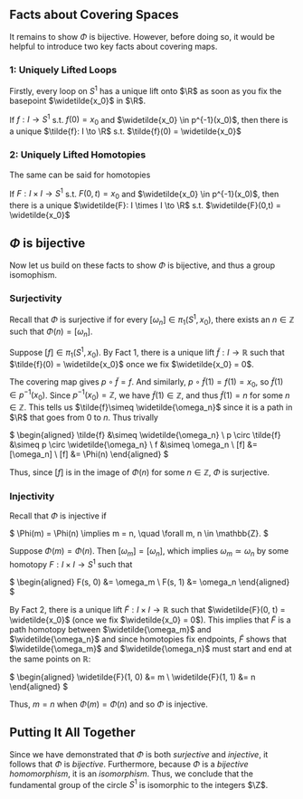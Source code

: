 ## Facts about Covering Spaces 

It remains to show $\Phi$ is bijective. However, before doing so, it would be helpful to introduce two key facts about covering maps.

### 1: Uniquely Lifted Loops

Firstly, every loop on $S^1$ has a unique lift onto $\R$ as soon as you fix the basepoint $\widetilde{x_0}$ in $\R$. 

If $f: I \to S^1$ s.t. $f(0)=x_0$ and $\widetilde{x_0} \in p^{-1}(x_0)$, then there is a unique $\tilde{f}: I \to \R$ s.t. $\tilde{f}(0) = \widetilde{x_0}$

### 2: Uniquely Lifted Homotopies

The same can be said for homotopies

If $F: I \times I \to S^1$ s.t. $F(0,t)=x_0$ and $\widetilde{x_0} \in p^{-1}(x_0)$, then there is a unique $\widetilde{F}: I \times I \to \R$ s.t. $\widetilde{F}(0,t) = \widetilde{x_0}$

## $\Phi$ is bijective

Now let us build on these facts to show $\Phi$ is bijective, and thus a group isomophism.

### Surjectivity

Recall that $\Phi$ is surjective if for every $[ \omega_n ] \in \pi_1(S^1, x_0)$, there exists an $n \in \mathbb{Z}$ such that $\Phi(n) = [ \omega_n ]$.

Suppose $[f] \in \pi_1(S^1, x_0)$. By Fact 1, there is a unique lift $\tilde{f}: I \to \mathbb{R}$ such that $\tilde{f}(0) = \widetilde{x_0}$ once we fix $\widetilde{x_0} = 0$.

The covering map gives $p \circ \tilde{f} = f$. And similarly, $p \circ \tilde{f}(1) = f(1) = x_0$, so $\tilde{f}(1) \in p^{-1}(x_0)$. Since $p^{-1}(x_0) = \mathbb{Z}$, we have $\tilde{f}(1) \in \mathbb{Z}$, and thus $\tilde{f}(1) = n$ for some $n \in \mathbb{Z}$. This tells us $\tilde{f}\simeq \widetilde{\omega_n}$ since it is a path in $\R$ that goes from $0$ to $n$. Thus trivally

$
\begin{aligned}
\tilde{f} &\simeq \widetilde{\omega_n} \\
p \circ \tilde{f} &\simeq p \circ \widetilde{\omega_n} \\
f &\simeq \omega_n \\
[f] &= [\omega_n] \\
[f] &= \Phi(n)
\end{aligned}
$

Thus, since $[f]$ is in the image of $\Phi(n)$ for some $n \in \mathbb{Z}$, $\Phi$ is surjective.

### Injectivity

Recall that $\Phi$ is injective if

$
\Phi(m) = \Phi(n) \implies m = n, \quad \forall m, n \in \mathbb{Z}.
$

Suppose $\Phi(m) = \Phi(n)$. Then $[ \omega_m ] = [ \omega_n ]$, which implies $\omega_m \simeq \omega_n$ by some homotopy $F: I \times I \to S^1$ such that

$
\begin{aligned}
F(s, 0) &= \omega_m \\
F(s, 1) &= \omega_n
\end{aligned}
$

By Fact 2, there is a unique lift $\widetilde{F}: I \times I \to \mathbb{R}$ such that $\widetilde{F}(0, t) = \widetilde{x_0}$ (once we fix $\widetilde{x_0} = 0$). This implies that $\widetilde{F}$ is a path homotopy between $\widetilde{\omega_m}$ and $\widetilde{\omega_n}$ and since homotopies fix endpoints, $\widetilde{F}$ shows that $\widetilde{\omega_m}$ and $\widetilde{\omega_n}$ must start and end at the same points on $\mathbb{R}$:

$
\begin{aligned}
\widetilde{F}(1, 0) &= m \\
\widetilde{F}(1, 1) &= n
\end{aligned}
$

Thus, $m = n$ when $\Phi(m) = \Phi(n)$ and so $\Phi$ is injective.

## Putting It All Together

Since we have demonstrated that $\Phi$ is both *surjective* and *injective*, it follows that $\Phi$ is *bijective*. Furthermore, because $\Phi$ is a *bijective homomorphism*, it is an *isomorphism*. Thus, we conclude that the fundamental group of the circle $S^1$ is isomorphic to the integers $\Z$.
